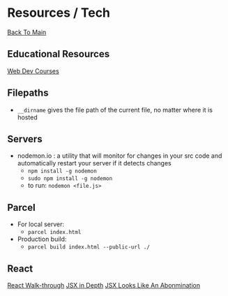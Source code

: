 # Resources / Tech
[Back To Main](README.md)

## Educational Resources
[Web Dev Courses](https://www.grotto-networking.com/index.html)

## Filepaths
* `__dirname` gives the file path of the current file, no matter where it is hosted

## Servers
* nodemon.io : a utility that will monitor for changes in your src code and automatically restart your server if it detects changes
  * `npm install -g nodemon`
  * `sudo npm install -g nodemon`
  * to run: `nodemon <file.js>`

## Parcel
* For local server:
  * `parcel index.html`
* Production build:
  * `parcel build index.html --public-url ./`

## React
[React Walk-through](https://reactjs.org/docs/hello-world.html)
[JSX in Depth](https://reactjs.org/docs/jsx-in-depth.html)
[JSX Looks Like An Abonmination](https://medium.com/javascript-scene/jsx-looks-like-an-abomination-1c1ec351a918)
